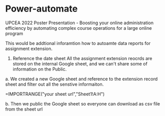 # Power-automate
UPCEA 2022 Poster Presentation - Boosting your online administration efficiency by automating complex course operations for a large online program

This would be addtional inforamtion how to autoamte data reports for assignment extension.


1. Reference the date sheet
All the assignment extension reocrds are stored on the internal Google sheet, and we can't share some of information on the Public. 

  a. We created a new Google sheet and reference to the extension record sheet and filter out all the senstive informaiton. 
  
   =IMPORTRANGE("your sheet url","Sheet1!A:H")

  b. Then we public the Google sheet so everyone can download as csv file from the sheet url
